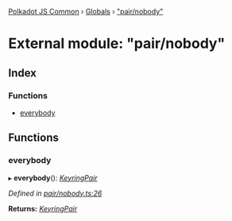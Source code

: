 [Polkadot JS Common](../README.md) › [Globals](../globals.md) › ["pair/nobody"](_pair_nobody_.md)

# External module: "pair/nobody"

## Index

### Functions

* [everybody](_pair_nobody_.md#everybody)

## Functions

###  everybody

▸ **everybody**(): *[KeyringPair](../interfaces/_types_.keyringpair.md)*

*Defined in [pair/nobody.ts:26](https://github.com/polkadot-js/common/blob/cfdf629b/packages/keyring/src/pair/nobody.ts#L26)*

**Returns:** *[KeyringPair](../interfaces/_types_.keyringpair.md)*
